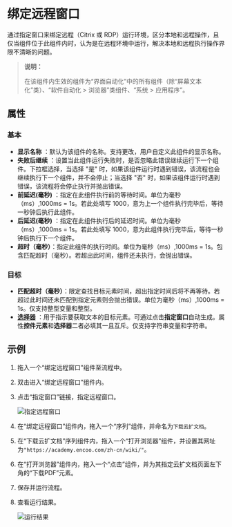 # 绑定远程窗口

通过指定窗口来绑定远程（Citrix 或 RDP）运行环境，区分本地和远程操作，且仅当组件位于此组件内时，认为是在远程环境中运行，解决本地和远程执行操作界限不清晰的问题。

>**说明：**
>
>在该组件内生效的组件为“界面自动化”中的所有组件（除“屏幕文本化”类）、“软件自动化 > 浏览器”类组件、“系统 > 应用程序”。

## 属性

### 基本

- **显示名称** ：默认为该组件的名称。支持更改，用户自定义此组件的显示名称。
- **失败后继续** ：设置当此组件运行失败时，是否忽略此错误继续运行下一个组件。下拉框选择，当选择 "是" 时，如果该组件运行时遇到错误，该流程也会继续执行下一个组件，并不会停止；当选择 "否" 时，如果该组件运行时遇到错误，该流程将会停止执行并抛出错误。
- **前延迟(毫秒)** ：指定在此组件执行前的等待时间。单位为毫秒（ms）,1000ms = 1s。若此处填写 1000，意为上一个组件执行完毕后，等待一秒钟后执行此组件。
- **后延迟(毫秒)** ：指定在此组件执行后的延迟时间。单位为毫秒（ms）,1000ms = 1s。若此处填写 1000，意为此组件执行完毕后，等待一秒钟后执行下一个组件。
- **超时（毫秒）**：指定此组件的执行时间。单位为毫秒（ms）,1000ms = 1s。包含匹配超时（毫秒）。若超出此时间，组件还未执行，会抛出错误。

### 目标

- **匹配超时（毫秒）**：限定查找目标元素时间，超出指定时间后将不再等待。若超过此时间还未匹配到指定元素则会抛出错误。单位为毫秒（ms）,1000ms = 1s。仅支持整型变量和整型。
- **[选择器](../../Appendix/Selector.md?_v=v2020.4)** ：用于指示要获取文本的目标元素。可通过点击**指定窗口**自动生成。属性**控件元素**和**选择器**二者必填其一且互斥。仅支持字符串变量和字符串。

## 示例

1. 拖入一个“绑定远程窗口”组件至流程中。
2. 双击进入“绑定远程窗口”组件内。
3. 点击“指定窗口”链接，指定远程窗口。

   ![指定远程窗口](https://docimages.blob.core.chinacloudapi.cn/images/Activities/attachremotewindow20210510.png)

4. 在“绑定远程窗口”组件内，拖入一个“序列”组件，并命名为`下载云扩文档`。
5. 在“下载云扩文档”序列组件内，拖入一个“打开浏览器”组件，并设置其网址为`"https://academy.encoo.com/zh-cn/wiki/"`。
6. 在“打开浏览器”组件内，拖入一个“点击”组件，并为其指定云扩文档页面左下角的“下载PDF”元素。
7. 保存并运行流程。
8. 查看运行结果。

    ![运行结果](https://docimages.blob.core.chinacloudapi.cn/images/Activities/attachremotewindowresult20210510.png)

